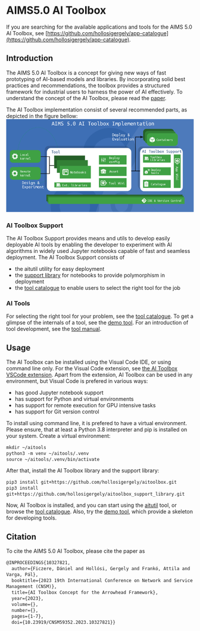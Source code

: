 # AIMS5.0 AI Toolbox

If you are searching for the available applications and tools for the AIMS 5.0 AI Toolbox, see [https://github.com/hollosigergely/app-catalogue](https://github.com/hollosigergely/app-catalogue). 

## Introduction
The AIMS 5.0 AI Toolbox is a concept for giving new ways of fast prototyping of AI-based models and libraries. By incorporating solid best practices and recommendations, the toolbox provides a structured framework for industrial users to harness the power of AI effectively. To understand the concept of the AI Toolbox, please read the [paper](doc/NOMS2024.pdf).

The AI Toolbox implementation consist of several recommended parts, as depicted in the figure bellow:
![rfwf](./doc/images/aitoolbox-implementation.png)

### AI Toolbox Support
The AI Toolbox Support provides means and utils to develop easily deployable AI tools by enabling the developer to experiment with AI algorithms in widely used Jupyter notebooks capable of fast and seamless deployment. The AI Toolbox Support consists of

 * the aitutil utility for easy deployment
 * the [support library](https://github.com/hollosigergely/aitoolbox_support_library) for notebooks to provide polymorphism in deployment
 * the [tool catalogue](https://github.com/hollosigergely/app-catalogue) to enable users to select the right tool for the job


### AI Tools
For selecting the right tool for your problem, see the [tool catalogue](https://github.com/hollosigergely/app-catalogue). To get a glimpse of the internals of a tool, see the [demo tool](https://github.com/hollosigergely/demo-tool). For an introduction of tool development, see the [tool manual](doc/tools.md).

## Usage
The AI Toolbox can be installed using the Visual Code IDE, or using command line only. For the Visual Code extension, see [the AI Toolbox VSCode extension](). Apart from the extension, AI Toolbox can be used in any environment, but Visual Code is prefered in various ways:

 * has good Jupyter notebook support
 * has support for Python and virtual environments
 * has support for remote execution for GPU intensive tasks
 * has support for Git version control

To install using command line, it is prefered to have a virtual environment. Please ensure, that at least a Python 3.8 interpreter and pip is installed on your system. Create a virtual environment:
```
mkdir ~/aitools
python3 -m venv ~/aitools/.venv
source ~/aitools/.venv/bin/activate
```

After that, install the AI Toolbox library and the support library:
```
pip3 install git+https://github.com/hollosigergely/aitoolbox.git
pip3 install git+https://github.com/hollosigergely/aitoolbox_support_library.git
```

Now, AI Toolbox is installed, and you can start using the [aitutil](doc/aitutil) tool, or browse the [tool catalogue](https://github.com/hollosigergely/app-catalogue). Also, try the 
[demo tool](https://github.com/hollosigergely/demo-tool), which provide a skeleton for developing tools.

## Citation
To cite the AIMS 5.0 AI Toolbox, please cite the paper as
```
@INPROCEEDINGS{10327821,
  author={Ficzere, Dániel and Hollósi, Gergely and Frankó, Attila and Varga, Pál},
  booktitle={2023 19th International Conference on Network and Service Management (CNSM)}, 
  title={AI Toolbox Concept for the Arrowhead Framework}, 
  year={2023},
  volume={},
  number={},
  pages={1-7},
  doi={10.23919/CNSM59352.2023.10327821}}

```
